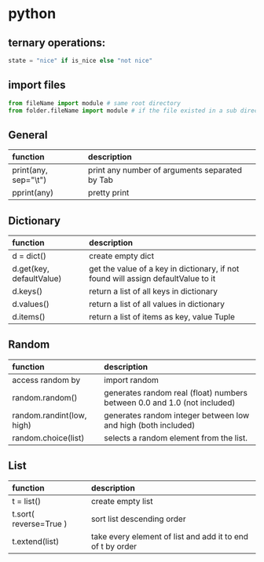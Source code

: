 # python

## ternary operations:

```python
state = "nice" if is_nice else "not nice"
```

## import files

```py
from fileName import module # same root directory
from folder.fileName import module # if the file existed in a sub directory
```

## General

| function             | description                                    |
| :------------------- | :--------------------------------------------- |
| print(any, sep="\t") | print any number of arguments separated by Tab |
| pprint(any)          | pretty print                                   |

## Dictionary

| function                 | description                                                                       |
| :----------------------- | :-------------------------------------------------------------------------------- |
| d = dict()               | create empty dict                                                                 |
| d.get(key, defaultValue) | get the value of a key in dictionary, if not found will assign defaultValue to it |
| d.keys()                 | return a list of all keys in dictionary                                           |
| d.values()               | return a list of all values in dictionary                                         |
| d.items()                | return a list of items as key, value Tuple                                        |

## Random

| function                  | description                                                              |
| :------------------------ | :----------------------------------------------------------------------- |
| access random by          | import random                                                            |
| random.random()           | generates random real (float) numbers between 0.0 and 1.0 (not included) |
| random.randint(low, high) | generates random integer between low and high (both included)            |
| random.choice(list)       | selects a random element from the list.                                  |

## List

| function               | description                                                |
| :--------------------- | :--------------------------------------------------------- |
| t = list()             | create empty list                                          |
| t.sort( reverse=True ) | sort list descending order                                 |
| t.extend(list)         | take every element of list and add it to end of t by order |
